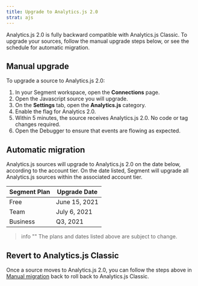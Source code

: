 ```yaml
---
title: Upgrade to Analytics.js 2.0
strat: ajs
---
```


Analytics.js 2.0 is fully backward compatible with Analytics.js Classic. To upgrade your sources, follow the manual upgrade steps below, or see the schedule for automatic migration.

## Manual upgrade

To upgrade a source to Analytics.js 2.0:

1. In your Segment workspace, open the **Connections** page.
2. Open the Javascript source you will upgrade.
3. On the **Settings** tab, open the **Analytics.js** category.
4. Enable the flag for Analytics 2.0.
5. Within 5 minutes, the source receives Analytics.js 2.0. No code or tag changes required.
6. Open the Debugger to ensure that events are flowing as expected.

## Automatic migration

Analytics.js sources will upgrade to Analytics.js 2.0 on the date below, according to the account tier. On the date listed, Segment will upgrade all Analytics.js sources within the associated account tier.

| Segment Plan | Upgrade Date |
|--------------| -------------|
| Free         | June 15, 2021|
| Team         | July 6, 2021 | 
| Business     | Q3, 2021     |

> info ""
> The plans and dates listed above are subject to change.

## Revert to Analytics.js Classic

Once a source moves to Analytics.js 2.0, you can follow the steps above in [Manual migration](#manual-migration) back to  roll back to Analytics.js Classic.